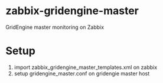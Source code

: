 zabbix-gridengine-master
========================

GridEngine master monitoring on Zabbix

Setup
=====

1. import zabbix_gridengine_master_templates.xml on zabbix
2. setup gridengine_master.conf on gridengie master host

